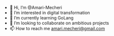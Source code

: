 - 👋 Hi, I’m @Amari-Mecheri
- 👀 I’m interested in digital transformation
- 🌱 I’m currently learning GoLang
- 💞️ I’m looking to collaborate on ambitious projects
- 📫 How to reach me amari.mecheri@gmail.com

<!---
Amari-Mecheri/Amari-Mecheri is a ✨ special ✨ repository because its `README.md` (this file) appears on your GitHub profile.
You can click the Preview link to take a look at your changes.
--->
